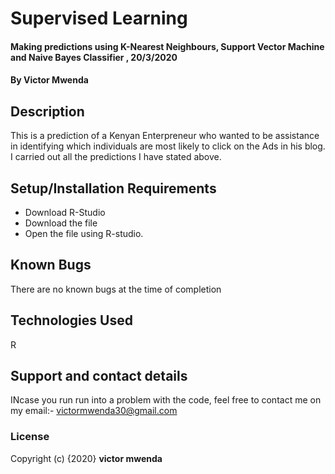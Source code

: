 # Supervised Learning
#### Making predictions using K-Nearest Neighbours, Support Vector Machine and Naive Bayes Classifier , 20/3/2020
#### By **Victor Mwenda**
## Description
This is a prediction of a Kenyan Enterpreneur who wanted to be assistance in identifying which individuals are most likely to click on the Ads in his blog. I carried out all the predictions I have stated above.
## Setup/Installation Requirements
* Download R-Studio
* Download the file
* Open the file using R-studio.


## Known Bugs
There are no known bugs at the time of completion

## Technologies Used
R

## Support and contact details
INcase you run run into a problem  with the code, feel free to contact me on my email:- victormwenda30@gmail.com

### License
Copyright (c) {2020} **victor mwenda**
